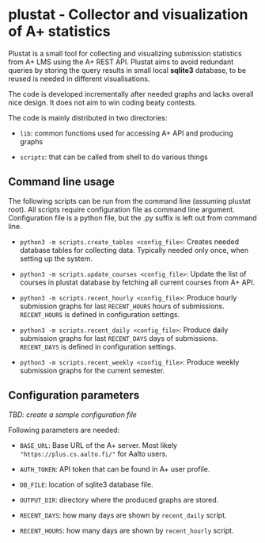 # plustat - Collector and visualization of A+ statistics

Plustat is a small tool for collecting and visualizing submission statistics
from A+ LMS using the A+ REST API. Plustat aims to avoid redundant queries by
storing the query results in small local **sqlite3** database, to be reused is needed
in different visualisations.

The code is developed incrementally after needed graphs and lacks overall nice design.
It does not aim to win coding beaty contests.

The code is mainly distributed in two directories:

  * `lib`: common functions used for accessing A+ API and producing graphs

  * `scripts`: that can be called from shell to do various things

## Command line usage

The following scripts can be run from the command line (assuming plustat root).
All scripts require configuration file as command line argument. Configuration
file is a python file, but the .py suffix is left out from command line.

  * `python3 -m scripts.create_tables <config_file>`: Creates needed database tables
  for collecting data. Typically needed only once, when setting up the system.

  * `python3 -m scripts.update_courses <config_file>`: Update the list of courses in plustat database by fetching all current courses from A+ API.

  * `python3 -m scripts.recent_hourly <config_file>`: Produce hourly submission graphs
  for last `RECENT_HOURS` hours of submissions. `RECENT_HOURS` is defined in configuration
  settings.

  * `python3 -m scripts.recent_daily <config_file>`: Produce daily submission graphs
  for last `RECENT_DAYS` days of submissions. `RECENT_DAYS` is defined in configuration
  settings. 

  * `python3 -m scripts.recent_weekly <config_file>`: Produce weekly submission graphs
  for the current semester.


## Configuration parameters

*TBD: create a sample configuration file*

Following parameters are needed:

  * `BASE_URL`: Base URL of the A+ server. Most likely `"https://plus.cs.aalto.fi/"`
  for Aalto users.

  * `AUTH_TOKEN`: API token that can be found in A+ user profile.

  * `DB_FILE`: location of sqlite3 database file.

  * `OUTPUT_DIR`: directory where the produced graphs are stored.

  * `RECENT_DAYS`: how many days are shown by `recent_daily` script.

  * `RECENT_HOURS`: how many days are shown by `recent_hourly` script.
